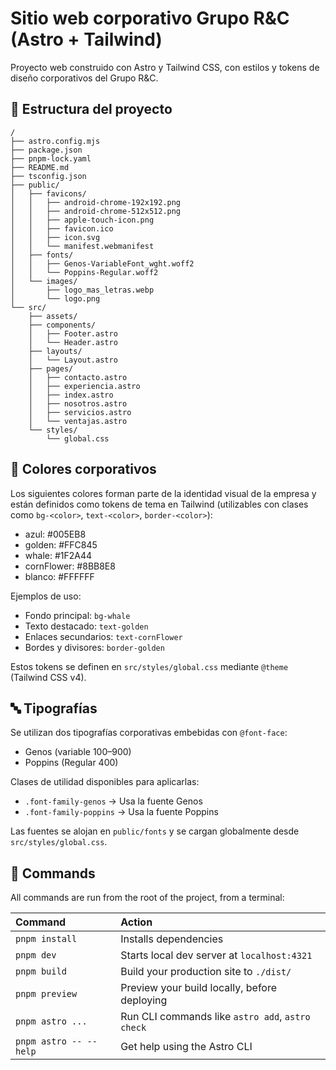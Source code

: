 # Sitio web corporativo Grupo R&C (Astro + Tailwind)

Proyecto web construido con Astro y Tailwind CSS, con estilos y tokens de diseño corporativos del Grupo R&C.

## 🚀 Estructura del proyecto

```text
/
├── astro.config.mjs
├── package.json
├── pnpm-lock.yaml
├── README.md
├── tsconfig.json
├── public/
│   ├── favicons/
│   │   ├── android-chrome-192x192.png
│   │   ├── android-chrome-512x512.png
│   │   ├── apple-touch-icon.png
│   │   ├── favicon.ico
│   │   ├── icon.svg
│   │   └── manifest.webmanifest
│   ├── fonts/
│   │   ├── Genos-VariableFont_wght.woff2
│   │   └── Poppins-Regular.woff2
│   └── images/
│       ├── logo_mas_letras.webp
│       └── logo.png
└── src/
	├── assets/
	├── components/
	│   ├── Footer.astro
	│   └── Header.astro
	├── layouts/
	│   └── Layout.astro
	├── pages/
	│   ├── contacto.astro
	│   ├── experiencia.astro
	│   ├── index.astro
	│   ├── nosotros.astro
	│   ├── servicios.astro
	│   └── ventajas.astro
	└── styles/
		└── global.css
```

## 🎨 Colores corporativos

Los siguientes colores forman parte de la identidad visual de la empresa y están definidos como tokens de tema en Tailwind (utilizables con clases como `bg-<color>`, `text-<color>`, `border-<color>`):

- azul: #005EB8
- golden: #FFC845
- whale: #1F2A44
- cornFlower: #8BB8E8
- blanco: #FFFFFF

Ejemplos de uso:

- Fondo principal: `bg-whale`
- Texto destacado: `text-golden`
- Enlaces secundarios: `text-cornFlower`
- Bordes y divisores: `border-golden`

Estos tokens se definen en `src/styles/global.css` mediante `@theme` (Tailwind CSS v4).

## 🔤 Tipografías

Se utilizan dos tipografías corporativas embebidas con `@font-face`:

- Genos (variable 100–900)
- Poppins (Regular 400)

Clases de utilidad disponibles para aplicarlas:

- `.font-family-genos` → Usa la fuente Genos
- `.font-family-poppins` → Usa la fuente Poppins

Las fuentes se alojan en `public/fonts` y se cargan globalmente desde `src/styles/global.css`.

## 🧞 Commands

All commands are run from the root of the project, from a terminal:

| Command                   | Action                                           |
| :------------------------ | :----------------------------------------------- |
| `pnpm install`             | Installs dependencies                            |
| `pnpm dev`             | Starts local dev server at `localhost:4321`      |
| `pnpm build`           | Build your production site to `./dist/`          |
| `pnpm preview`         | Preview your build locally, before deploying     |
| `pnpm astro ...`       | Run CLI commands like `astro add`, `astro check` |
| `pnpm astro -- --help` | Get help using the Astro CLI                     |

